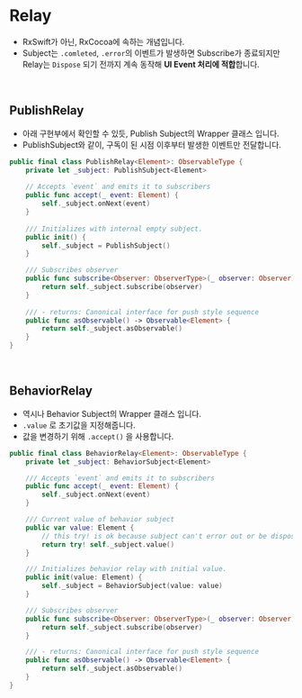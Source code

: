 # Relay

- RxSwift가 아닌, RxCocoa에 속하는 개념입니다.
- Subject는 `.comleted`, `.error`의 이벤트가 발생하면 Subscribe가 종료되지만  
Relay는 `Dispose` 되기 전까지 계속 동작해 **UI Event 처리에 적합**합니다.

<br>

## PublishRelay
- 아래 구현부에서 확인할 수 있듯, Publish Subject의 Wrapper 클래스 입니다.
- PublishSubject와 같이, 구독이 된 시점 이후부터 발생한 이벤트만 전달합니다.

```Swift
public final class PublishRelay<Element>: ObservableType {
    private let _subject: PublishSubject<Element>
    
    // Accepts `event` and emits it to subscribers
    public func accept(_ event: Element) {
        self._subject.onNext(event)
    }
    
    /// Initializes with internal empty subject.
    public init() {
        self._subject = PublishSubject()
    }

    /// Subscribes observer
    public func subscribe<Observer: ObserverType>(_ observer: Observer) -> Disposable where Observer.Element == Element {
        return self._subject.subscribe(observer)
    }
    
    /// - returns: Canonical interface for push style sequence
    public func asObservable() -> Observable<Element> {
        return self._subject.asObservable()
    }
}
```

<br>

## BehaviorRelay
- 역시나 Behavior Subject의 Wrapper 클래스 입니다.
- `.value` 로 초기값을 지정해줍니다.
- 값을 변경하기 위해 `.accept()` 을 사용합니다.

```Swift
public final class BehaviorRelay<Element>: ObservableType {
    private let _subject: BehaviorSubject<Element>

    /// Accepts `event` and emits it to subscribers
    public func accept(_ event: Element) {
        self._subject.onNext(event)
    }

    /// Current value of behavior subject
    public var value: Element {
        // this try! is ok because subject can't error out or be disposed
        return try! self._subject.value()
    }

    /// Initializes behavior relay with initial value.
    public init(value: Element) {
        self._subject = BehaviorSubject(value: value)
    }

    /// Subscribes observer
    public func subscribe<Observer: ObserverType>(_ observer: Observer) -> Disposable where Observer.Element == Element {
        return self._subject.subscribe(observer)
    }

    /// - returns: Canonical interface for push style sequence
    public func asObservable() -> Observable<Element> {
        return self._subject.asObservable()
    }
}
```
